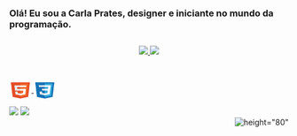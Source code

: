 ### Olá! Eu sou a Carla Prates, designer e iniciante no mundo da programação.

  ##

<div align="center">
  <a href="https://github.com/carlapratesoli">
  <img height="180em" src="https://github-readme-stats.vercel.app/api?username=carlapratesoli&show_icons=true&theme=radical&include_all_commits=true&count_private=true"/>
   <img height="180em" src="https://github-readme-stats.vercel.app/api/top-langs/?username=carlapratesoli&layout=compact&langs_count=7&theme=dracula"/>
 </div>

 
  ##
  
  <div style="display: inline_block"><br>
  <img align="center" alt="Carla-HTML" height="30" width="40" src="https://raw.githubusercontent.com/devicons/devicon/master/icons/html5/html5-original.svg">
  <img align="center" alt="Carla-CSS" height="30" width="40" src="https://raw.githubusercontent.com/devicons/devicon/master/icons/css3/css3-original.svg">
</div>

  <p>
  
  
  
  </p>
  
<div>
 <a href="(https://www.linkedin.com/in/carla-prates-4224b3220/)" target="_blank"><img src="https://img.shields.io/badge/-LinkedIn-%230077B5?style=for-the-badge&logo=linkedin&logoColor=white" target="_blank"></a>
<a href = "mailto:carla94prates@gmail.com"><img src="https://img.shields.io/badge/-Gmail-%23333?style=for-the-badge&logo=gmail&logoColor=white" target="_blank"></a>
</div>
  
 
  <div align="right">
 <img align="center" alt= height="80" width="90" src="https://media-exp1.licdn.com/dms/image/C4D03AQFwsCPYb1IVcQ/profile-displayphoto-shrink_800_800/0/1662499103249?e=1668038400&v=beta&t=jF9SavQClnNSxvgK9-vtfoINQ2pHOEJg0aIoYt5eQGI">
  
